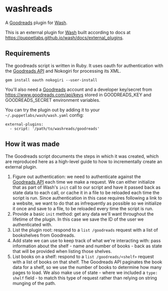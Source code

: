 # washreads
A [Goodreads] plugin for [Wash].

This is an external plugin for [Wash] built according to docs at https://puppetlabs.github.io/wash/docs/external_plugins.

## Requirements

The goodreads script is written in Ruby. It uses oauth for authentication with the [Goodreads API] and Nokogiri for processing its XML.
```
gem install oauth nokogiri --user-install
```

You'll also need a [Goodreads] account and a developer key/secret from https://www.goodreads.com/api/keys stored in GOODREADS_KEY and GOODREADS_SECRET environment variables.

You can try the plugin out by adding it to your `~/.puppetlabs/wash/wash.yaml` config:
```
external-plugins:
  - script: '/path/to/washreads/goodreads'
```

## How it was made

The Goodreads script documents the steps in which it was created, which are reproduced here as a high-level guide to how to incrementally create an external plugin.

1. Figure out authentication: we need to authenticate against the [Goodreads API] each time we make a request. We can either initialize that as part of Wash's `init` call to our script and have it passed back as state data to each call, or cache it in a file to be reloaded each time the script is run. Since authentication in this case requires following a link to a website, we want to do that as infrequently as possible so we initialize it once and save to a file, to be reloaded every time the script is run.
1. Provide a basic `init` method: get any data we'll want throughout the lifetime of the plugin. In this case we save the ID of the user we authenticated with.
1. List the plugin root: respond to a `list /goodreads` request with a list of bookshelves from Goodreads.
1. Add state we can use to keep track of what we're interacting with: pass information about the shelf - name and number of books - back as state that will be provided when listing those shelves.
1. List books on a shelf: respond to a `list /goodreads/<shelf>` request with a list of books on that shelf. The Goodreads API paginates the book data for a shelf, so we use the number of books to determine how many pages to load. We also make use of state - where we included a `type: shelf` field - to match this type of request rather than relying on string munging of the path.

[Goodreads]: https://goodreads.com
[Wash]: https://puppetlabs.github.io/wash
[Goodreads API]: https://www.goodreads.com/api

